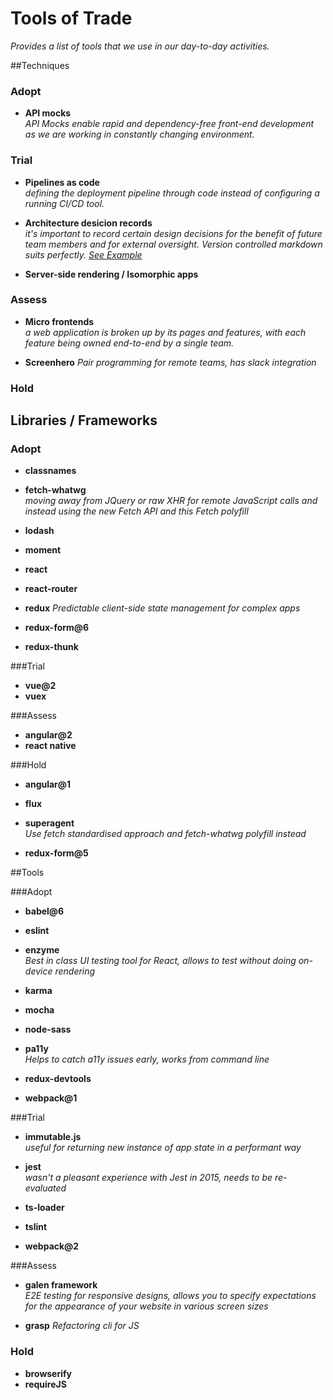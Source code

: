 # Tools of Trade
_Provides a list of tools that we use in our day-to-day activities._

##Techniques

### Adopt
* **API mocks**  
_API Mocks enable rapid and dependency-free front-end development as we are working in constantly changing environment._

### Trial
* **Pipelines as code**  
_defining the deployment pipeline through code instead of configuring a running CI/CD tool._

* **Architecture desicion records**  
_it's important to record certain design decisions for the benefit of future team members and for external oversight. Version controlled markdown suits perfectly. [See Example](https://github.com/npryce/adr-tools/tree/master/doc/adr)_

* **Server-side rendering / Isomorphic apps**

### Assess
* **Micro frontends**  
_a web application is broken up by its pages and features, with each feature being owned end-to-end by a single team._

* **Screenhero**
_Pair programming for remote teams, has slack integration_

### Hold


## Libraries / Frameworks

### Adopt
* **classnames**
* **fetch-whatwg**  
_moving away from JQuery or raw XHR for remote JavaScript calls and instead using the new Fetch API and this Fetch polyfill_

* **lodash**
* **moment**
* **react**
* **react-router**
* **redux**
_Predictable client-side state management for complex apps_

* **redux-form@6**
* **redux-thunk**

###Trial
* **vue@2**
* **vuex**

###Assess
* **angular@2**
* **react native**

###Hold
* **angular@1**
* **flux**
* **superagent**  
_Use fetch standardised approach and fetch-whatwg polyfill instead_

* **redux-form@5**

##Tools

###Adopt
* **babel@6**
* **eslint**
* **enzyme**  
_Best in class UI testing tool for React, allows to test without doing on-device rendering_

* **karma**
* **mocha**
* **node-sass**
* **pa11y**  
_Helps to catch a11y issues early, works from command line_

* **redux-devtools**
* **webpack@1**

###Trial
* **immutable.js**  
_useful for returning new instance of app state in a performant way_

* **jest**  
_wasn't a pleasant experience with Jest in 2015, needs to be re-evaluated_

* **ts-loader**
* **tslint**
* **webpack@2**

###Assess
* **galen framework**  
_E2E testing for responsive designs, allows you to specify expectations for the appearance of your website in various screen sizes_

* **grasp**
_Refactoring cli for JS_

### Hold
* **browserify**
* **requireJS**
